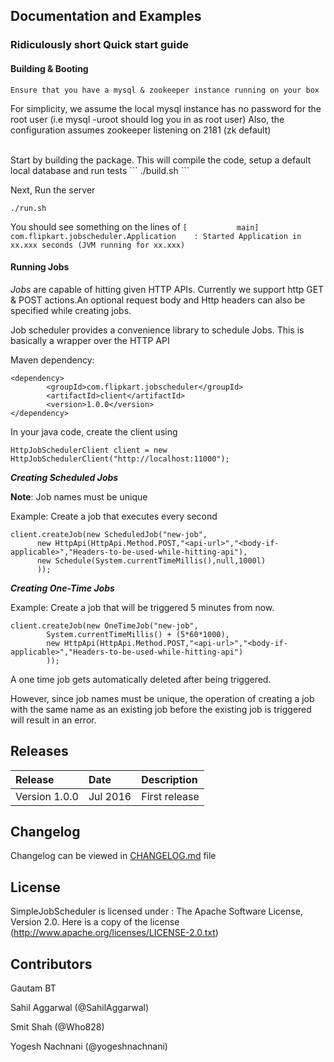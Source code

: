 ## Documentation and Examples
### Ridiculously short Quick start guide
#### Building & Booting
```
Ensure that you have a mysql & zookeeper instance running on your box
```
For simplicity, we assume the local mysql instance has no password for the root user (i.e mysql -uroot should log you in as root user)
Also, the configuration assumes zookeeper listening on 2181 (zk default)

<br>
Start by building the package. This will compile the code, setup a default local database and run tests
```
./build.sh
```

Next, Run the server
```
./run.sh
```
You should see something on the lines of `[           main] com.flipkart.jobscheduler.Application    : Started Application in xx.xxx seconds (JVM running for xx.xxx)` 

#### Running Jobs
*Jobs* are capable of hitting given HTTP APIs. Currently we support http GET & POST actions.An optional request body and Http headers can also be specified while creating jobs.

Job scheduler provides a convenience library to schedule Jobs. This is basically a wrapper over the HTTP API

Maven dependency:
```
<dependency>
        <groupId>com.flipkart.jobscheduler</groupId>
        <artifactId>client</artifactId>
        <version>1.0.0</version>
</dependency> 
```

In your java code, create the client using
```
HttpJobSchedulerClient client = new HttpJobSchedulerClient("http://localhost:11000");
```

***Creating Scheduled Jobs***

**Note**: Job names must be unique

Example: Create a job that executes every second
```
client.createJob(new ScheduledJob("new-job",
      new HttpApi(HttpApi.Method.POST,"<api-url>","<body-if-applicable>","Headers-to-be-used-while-hitting-api"),
      new Schedule(System.currentTimeMillis(),null,1000l)
      ));
```

***Creating One-Time Jobs***

Example: Create a job that will be triggered 5 minutes from now.
```
client.createJob(new OneTimeJob("new-job",
        System.currentTimeMillis() + (5*60*1000),
        new HttpApi(HttpApi.Method.POST,"<api-url>","<body-if-applicable>","Headers-to-be-used-while-hitting-api")
        ));
```
A one time job gets automatically deleted after being triggered.

However, since job names must be unique, the operation of creating a job with the same name as an existing job before the existing job is triggered will result in an error.

## Releases
| Release | Date | Description |
|:------------|:----------------|:------------|
| Version 1.0.0            | Jul 2016      |    First release

## Changelog
Changelog can be viewed in [CHANGELOG.md](https://github.com/flipkart-incubator/simpleJobScheduler/blob/master/CHANGELOG.md) file

## License
SimpleJobScheduler is licensed under : The Apache Software License, Version 2.0. Here is a copy of the license (http://www.apache.org/licenses/LICENSE-2.0.txt)

## Contributors
Gautam BT

Sahil Aggarwal (@SahilAggarwal)

Smit Shah (@Who828)

Yogesh Nachnani (@yogeshnachnani)
